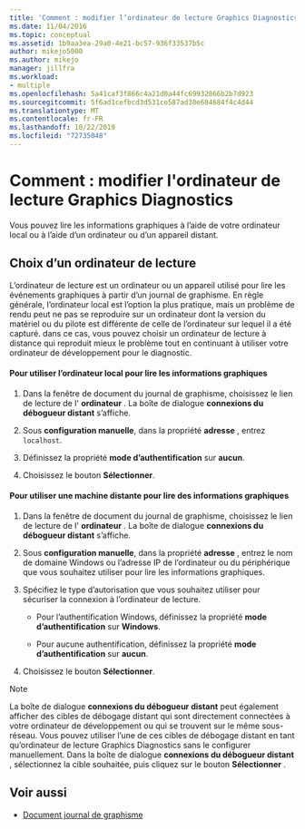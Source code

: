 ```yaml
---
title: 'Comment : modifier l’ordinateur de lecture Graphics Diagnostics | Microsoft Docs'
ms.date: 11/04/2016
ms.topic: conceptual
ms.assetid: 1b9aa3ea-29a0-4e21-bc57-936f33537b5c
author: mikejo5000
ms.author: mikejo
manager: jillfra
ms.workload:
- multiple
ms.openlocfilehash: 5a41caf3f866c4a21d0a44fc69932066b2b7d923
ms.sourcegitcommit: 5f6ad1cefbcd3d531ce587ad30e684684f4c4d44
ms.translationtype: MT
ms.contentlocale: fr-FR
ms.lasthandoff: 10/22/2019
ms.locfileid: "72735048"
---
```

# <a name="how-to-change-the-graphics-diagnostics-playback-machine"></a>Comment : modifier l'ordinateur de lecture Graphics Diagnostics
Vous pouvez lire les informations graphiques à l’aide de votre ordinateur local ou à l’aide d’un ordinateur ou d’un appareil distant.

## <a name="choosing-a-playback-machine"></a>Choix d’un ordinateur de lecture
 L’ordinateur de lecture est un ordinateur ou un appareil utilisé pour lire les événements graphiques à partir d’un journal de graphisme. En règle générale, l’ordinateur local est l’option la plus pratique, mais un problème de rendu peut ne pas se reproduire sur un ordinateur dont la version du matériel ou du pilote est différente de celle de l’ordinateur sur lequel il a été capturé. dans ce cas, vous pouvez choisir un ordinateur de lecture à distance qui reproduit mieux le problème tout en continuant à utiliser votre ordinateur de développement pour le diagnostic.

#### <a name="to-use-the-local-machine-to-play-back-graphics-information"></a>Pour utiliser l’ordinateur local pour lire les informations graphiques

1. Dans la fenêtre de document du journal de graphisme, choisissez le lien de lecture de l' **ordinateur** . La boîte de dialogue **connexions du débogueur distant** s’affiche.

2. Sous **configuration manuelle**, dans la propriété **adresse** , entrez `localhost`.

3. Définissez la propriété **mode d’authentification** sur **aucun**.

4. Choisissez le bouton **Sélectionner**.

#### <a name="to-use-a-remote-machine-to-play-back-graphics-information"></a>Pour utiliser une machine distante pour lire des informations graphiques

1. Dans la fenêtre de document du journal de graphisme, choisissez le lien de lecture de l' **ordinateur** . La boîte de dialogue **connexions du débogueur distant** s’affiche.

2. Sous **configuration manuelle**, dans la propriété **adresse** , entrez le nom de domaine Windows ou l’adresse IP de l’ordinateur ou du périphérique que vous souhaitez utiliser pour lire les informations graphiques.

3. Spécifiez le type d’autorisation que vous souhaitez utiliser pour sécuriser la connexion à l’ordinateur de lecture.

    - Pour l’authentification Windows, définissez la propriété **mode d’authentification** sur **Windows**.

    - Pour aucune authentification, définissez la propriété **mode d’authentification** sur **aucun**.

4. Choisissez le bouton **Sélectionner**.

> [!NOTE]
> La boîte de dialogue **connexions du débogueur distant** peut également afficher des cibles de débogage distant qui sont directement connectées à votre ordinateur de développement ou qui se trouvent sur le même sous-réseau. Vous pouvez utiliser l’une de ces cibles de débogage distant en tant qu’ordinateur de lecture Graphics Diagnostics sans le configurer manuellement. Dans la boîte de dialogue **connexions du débogueur distant** , sélectionnez la cible souhaitée, puis cliquez sur le bouton **Sélectionner** .

## <a name="see-also"></a>Voir aussi
- [Document journal de graphisme](graphics-log-document.md)
